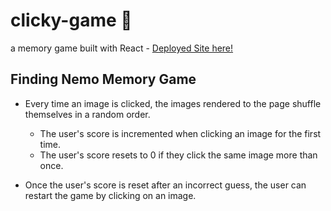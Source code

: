 # clicky-game  :ocean:
a memory game built with React - [Deployed Site here!](https://nladha09.github.io/clicky-game/)

Finding Nemo Memory Game
------------------------
* Every time an image is clicked, the images rendered to the page shuffle themselves in a random order.

    * The user's score is incremented when clicking an image for the first time. 
    * The user's score resets to 0 if they click the same image more than once.

* Once the user's score is reset after an incorrect guess, the user can restart the game by clicking on an image.
